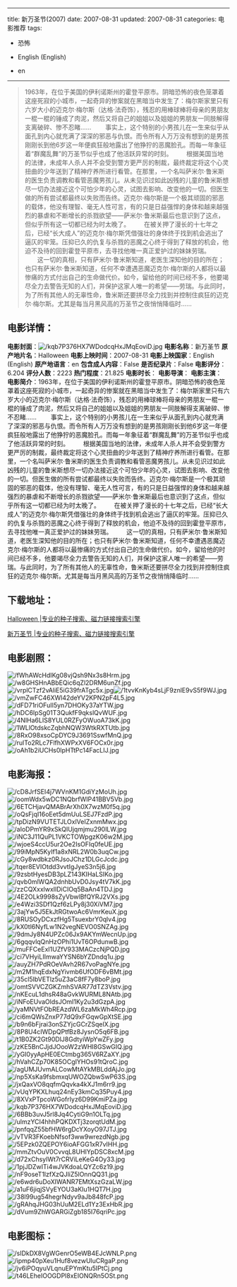 
---
title: 新万圣节(2007)
date: 2007-08-31
updated: 2007-08-31
categories: 电影推荐
tags:
- 恐怖

- English (English)
- en
---


> 1963年，在位于美国的伊利诺斯州的霍登平原市。阴暗恐怖的夜色笼罩着这座死寂的小城市，一起奇异的惨案就在黑暗当中发生了：梅尔斯家里只有六岁大小的迈克尔·梅尔斯（达格·法奇饰），残忍的用棒球棒将母亲的男朋友一棍一棍的锤成了肉泥，然后又将自己的姐姐以及姐姐的男朋友一同肢解得支离破碎、惨不忍睹……  　　事实上，这个特别的小男孩儿在一生来似乎从面孔到内心就充满了深深的邪恶与仇恨。而令所有人万万没有想到的是男孩刚刚长到他6岁这一年便疯狂般地露出了他狰狞的恶魔脸孔。而每一年象征着“群魔乱舞”的万圣节似乎也成了他活跃异常的时刻。  　　根据美国当地的法律，未成年人杀人并不会受到警方更严厉的制裁，最终裁定将这个心灵扭曲的少年送到了精神疗养所进行看管。在那里，一个名叫萨米尔·鲁米斯的医生负责调教和看管恶魔男孩儿。从未见识过如此凶残的儿童的鲁米斯想尽一切办法接近这个可怕少年的心灵，试图去影响、改变他的一切。但医生做的所有尝试都最终以失败而告终。迈克尔·梅尔斯是一个极其顽固的邪恶的载体，他没有理智、毫无人性可言，有的只是日益强悍的身体和越来越强烈的暴虐和不断增长的杀戮欲望——萨米尔·鲁米斯最后也意识到了这点，但似乎所有这一切都已经为时太晚了。  　　在被关押了漫长的十七年之后，已经“长大成人”的迈克尔·梅尔斯凭借强壮的身体终于找到机会逃出了逼仄的牢笼。压抑已久的仇复与杀戮的恶魔之心终于得到了释放的机会，他迫不及待的回到霍登平原市，去寻找他唯一真正爱护过的妹妹劳瑞。  　　这一切的真相，只有萨米尔·鲁米斯知道，老医生深知他的目的所在；也只有萨米尔·鲁米斯知道，任何不幸遭遇恶魔迈克尔·梅尔斯的人都将以最惨痛的方式付出自己的生命做代价。如今，留给他的时间已经不多，他要竭尽全力去警告无知的人们，并保护这家人唯一的希望——劳瑞。与此同时，为了所有其他人的无辜性命，鲁米斯还要拼尽全力找到并控制住疯狂的迈克尔·梅尔斯。尤其是每当月黑风高的万圣节之夜悄悄降临时……

## **电影详情**：

**电影封面**：<img src="https://image.tmdb.org/t/p/w200/kqb7P376HX7WDodcqHxJMqEoviD.jpg" alt="/kqb7P376HX7WDodcqHxJMqEoviD.jpg" title="/kqb7P376HX7WDodcqHxJMqEoviD.jpg">
**电影名称**：新万圣节
**原产地片名**：Halloween
**电影上映时间**：2007-08-31
**电影上映国家**：English (English)
**原产地语言**：en
**包含成人内容**：False
**是否纪录片**：False
**电影评分**：6.204
**评分人数**：2223
**热门程度**：21.825
**电影时长**：
**电影导演**：
**电影主演**：
**电影简介**：1963年，在位于美国的伊利诺斯州的霍登平原市。阴暗恐怖的夜色笼罩着这座死寂的小城市，一起奇异的惨案就在黑暗当中发生了：梅尔斯家里只有六岁大小的迈克尔·梅尔斯（达格·法奇饰），残忍的用棒球棒将母亲的男朋友一棍一棍的锤成了肉泥，然后又将自己的姐姐以及姐姐的男朋友一同肢解得支离破碎、惨不忍睹……  　　事实上，这个特别的小男孩儿在一生来似乎从面孔到内心就充满了深深的邪恶与仇恨。而令所有人万万没有想到的是男孩刚刚长到他6岁这一年便疯狂般地露出了他狰狞的恶魔脸孔。而每一年象征着“群魔乱舞”的万圣节似乎也成了他活跃异常的时刻。  　　根据美国当地的法律，未成年人杀人并不会受到警方更严厉的制裁，最终裁定将这个心灵扭曲的少年送到了精神疗养所进行看管。在那里，一个名叫萨米尔·鲁米斯的医生负责调教和看管恶魔男孩儿。从未见识过如此凶残的儿童的鲁米斯想尽一切办法接近这个可怕少年的心灵，试图去影响、改变他的一切。但医生做的所有尝试都最终以失败而告终。迈克尔·梅尔斯是一个极其顽固的邪恶的载体，他没有理智、毫无人性可言，有的只是日益强悍的身体和越来越强烈的暴虐和不断增长的杀戮欲望——萨米尔·鲁米斯最后也意识到了这点，但似乎所有这一切都已经为时太晚了。  　　在被关押了漫长的十七年之后，已经“长大成人”的迈克尔·梅尔斯凭借强壮的身体终于找到机会逃出了逼仄的牢笼。压抑已久的仇复与杀戮的恶魔之心终于得到了释放的机会，他迫不及待的回到霍登平原市，去寻找他唯一真正爱护过的妹妹劳瑞。  　　这一切的真相，只有萨米尔·鲁米斯知道，老医生深知他的目的所在；也只有萨米尔·鲁米斯知道，任何不幸遭遇恶魔迈克尔·梅尔斯的人都将以最惨痛的方式付出自己的生命做代价。如今，留给他的时间已经不多，他要竭尽全力去警告无知的人们，并保护这家人唯一的希望——劳瑞。与此同时，为了所有其他人的无辜性命，鲁米斯还要拼尽全力找到并控制住疯狂的迈克尔·梅尔斯。尤其是每当月黑风高的万圣节之夜悄悄降临时……

## **下载地址**：
[Halloween |专业的种子搜索、磁力链接搜索引擎](https://movie.amd794.com:2083/?search=Halloween&ordering=&mode=match_phrase&page_size=10&page=1)

[新万圣节 |专业的种子搜索、磁力链接搜索引擎](https://movie.amd794.com:2083/?search=%E6%96%B0%E4%B8%87%E5%9C%A3%E8%8A%82&ordering=&mode=match_phrase&page_size=10&page=1)
 

## **电影剧照**：
<img src="https://image.tmdb.org/t/p/original/fWhAWcHdIKg08vjQsh9Nx3s8Hrm.jpg" alt="/fWhAWcHdIKg08vjQsh9Nx3s8Hrm.jpg" title="/fWhAWcHdIKg08vjQsh9Nx3s8Hrm.jpg"><img src="https://image.tmdb.org/t/p/original/w8GHSHnABbEQic6qZl2DRM6unZf.jpg" alt="/w8GHSHnABbEQic6qZl2DRM6unZf.jpg" title="/w8GHSHnABbEQic6qZl2DRM6unZf.jpg"><img src="https://image.tmdb.org/t/p/original/vrplCTzf2vAliE5iG39frATgc5x.jpg" alt="/vrplCTzf2vAliE5iG39frATgc5x.jpg" title="/vrplCTzf2vAliE5iG39frATgc5x.jpg"><img src="https://image.tmdb.org/t/p/original/1tvvKnKyb4sLjF9znlE9vS5f9WJ.jpg" alt="/1tvvKnKyb4sLjF9znlE9vS5f9WJ.jpg" title="/1tvvKnKyb4sLjF9znlE9vS5f9WJ.jpg"><img src="https://image.tmdb.org/t/p/original/vmZwFC46XWl42deYV2KPN2pF4L5.jpg" alt="/vmZwFC46XWl42deYV2KPN2pF4L5.jpg" title="/vmZwFC46XWl42deYV2KPN2pF4L5.jpg"><img src="https://image.tmdb.org/t/p/original/dFD71riOFuII5yn7DHOKy37aYTW.jpg" alt="/dFD71riOFuII5yn7DHOKy37aYTW.jpg" title="/dFD71riOFuII5yn7DHOKy37aYTW.jpg"><img src="https://image.tmdb.org/t/p/original/hDC6IpSg01T3QukfF9qkslQvWUF.jpg" alt="/hDC6IpSg01T3QukfF9qkslQvWUF.jpg" title="/hDC6IpSg01T3QukfF9qkslQvWUF.jpg"><img src="https://image.tmdb.org/t/p/original/4NlHa6LIS8YUL0RZFyOWuoA73kK.jpg" alt="/4NlHa6LIS8YUL0RZFyOWuoA73kK.jpg" title="/4NlHa6LIS8YUL0RZFyOWuoA73kK.jpg"><img src="https://image.tmdb.org/t/p/original/1WLlOtdskcZqbhNQW3WtkRXTUtb.jpg" alt="/1WLlOtdskcZqbhNQW3WtkRXTUtb.jpg" title="/1WLlOtdskcZqbhNQW3WtkRXTUtb.jpg"><img src="https://image.tmdb.org/t/p/original/8RxO98xsoCpDYC9J3691SswfMnQ.jpg" alt="/8RxO98xsoCpDYC9J3691SswfMnQ.jpg" title="/8RxO98xsoCpDYC9J3691SswfMnQ.jpg"><img src="https://image.tmdb.org/t/p/original/rulTo2RLc7FlfhXWPxXV6FOCx0r.jpg" alt="/rulTo2RLc7FlfhXWPxXV6FOCx0r.jpg" title="/rulTo2RLc7FlfhXWPxXV6FOCx0r.jpg"><img src="https://image.tmdb.org/t/p/original/oAh1b2iUCHs0lpHTtPc14FacLIJ.jpg" alt="/oAh1b2iUCHs0lpHTtPc14FacLIJ.jpg" title="/oAh1b2iUCHs0lpHTtPc14FacLIJ.jpg">

## **电影海报**：
<img src="https://image.tmdb.org/t/p/original/cD8JrfSEI4j7WVnKM1GdiYzMoUh.jpg" alt="/cD8JrfSEI4j7WVnKM1GdiYzMoUh.jpg" title="/cD8JrfSEI4j7WVnKM1GdiYzMoUh.jpg"><img src="https://image.tmdb.org/t/p/original/oomWdx5wDC1NQbrfWIP41BBV5Vb.jpg" alt="/oomWdx5wDC1NQbrfWIP41BBV5Vb.jpg" title="/oomWdx5wDC1NQbrfWIP41BBV5Vb.jpg"><img src="https://image.tmdb.org/t/p/original/6ETCHjavQMABrArXh0X7wzM0f5q.jpg" alt="/6ETCHjavQMABrArXh0X7wzM0f5q.jpg" title="/6ETCHjavQMABrArXh0X7wzM0f5q.jpg"><img src="https://image.tmdb.org/t/p/original/oQsFjqI16oEet5dmUuLSEJ7FzdP.jpg" alt="/oQsFjqI16oEet5dmUuLSEJ7FzdP.jpg" title="/oQsFjqI16oEet5dmUuLSEJ7FzdP.jpg"><img src="https://image.tmdb.org/t/p/original/tpDizN9VUTETJLOxlVeIZxnmMwx.jpg" alt="/tpDizN9VUTETJLOxlVeIZxnmMwx.jpg" title="/tpDizN9VUTETJLOxlVeIZxnmMwx.jpg"><img src="https://image.tmdb.org/t/p/original/aIoDPmYR9xSkQIUjqmjmu290lLW.jpg" alt="/aIoDPmYR9xSkQIUjqmjmu290lLW.jpg" title="/aIoDPmYR9xSkQIUjqmjmu290lLW.jpg"><img src="https://image.tmdb.org/t/p/original/iNC3J11QuPL1VKCTOWpgzK06w2M.jpg" alt="/iNC3J11QuPL1VKCTOWpgzK06w2M.jpg" title="/iNC3J11QuPL1VKCTOWpgzK06w2M.jpg"><img src="https://image.tmdb.org/t/p/original/wjoeS4ccU5ur2Oe2IsOFIq0feUE.jpg" alt="/wjoeS4ccU5ur2Oe2IsOFIq0feUE.jpg" title="/wjoeS4ccU5ur2Oe2IsOFIq0feUE.jpg"><img src="https://image.tmdb.org/t/p/original/99iMpN5KyIf1a8xNRL2W0b3uqCw.jpg" alt="/99iMpN5KyIf1a8xNRL2W0b3uqCw.jpg" title="/99iMpN5KyIf1a8xNRL2W0b3uqCw.jpg"><img src="https://image.tmdb.org/t/p/original/cGy8wdbkz0RJsoJChz1DLGcJcdc.jpg" alt="/cGy8wdbkz0RJsoJChz1DLGcJcdc.jpg" title="/cGy8wdbkz0RJsoJChz1DLGcJcdc.jpg"><img src="https://image.tmdb.org/t/p/original/tqer8EVIOtdd3vvtIgJyeS3n5j6.jpg" alt="/tqer8EVIOtdd3vvtIgJyeS3n5j6.jpg" title="/tqer8EVIOtdd3vvtIgJyeS3n5j6.jpg"><img src="https://image.tmdb.org/t/p/original/9zsbtHyesDB3pLZ143KIHaLSIKo.jpg" alt="/9zsbtHyesDB3pLZ143KIHaLSIKo.jpg" title="/9zsbtHyesDB3pLZ143KIHaLSIKo.jpg"><img src="https://image.tmdb.org/t/p/original/qvb0mlWQA2dnhbUvD0Jsy4tV7kK.jpg" alt="/qvb0mlWQA2dnhbUvD0Jsy4tV7kK.jpg" title="/qvb0mlWQA2dnhbUvD0Jsy4tV7kK.jpg"><img src="https://image.tmdb.org/t/p/original/zzCQXxxlwxIlDiCIOq5BaAn4TDJ.jpg" alt="/zzCQXxxlwxIlDiCIOq5BaAn4TDJ.jpg" title="/zzCQXxxlwxIlDiCIOq5BaAn4TDJ.jpg"><img src="https://image.tmdb.org/t/p/original/4E2OLk9998sZyVbwlBfQYRJ2VXs.jpg" alt="/4E2OLk9998sZyVbwlBfQYRJ2VXs.jpg" title="/4E2OLk9998sZyVbwlBfQYRJ2VXs.jpg"><img src="https://image.tmdb.org/t/p/original/e4Wzi3SDf1Qzf6zLPy8j30XiVM7.jpg" alt="/e4Wzi3SDf1Qzf6zLPy8j30XiVM7.jpg" title="/e4Wzi3SDf1Qzf6zLPy8j30XiVM7.jpg"><img src="https://image.tmdb.org/t/p/original/3ajYw5J5EkJtRGtwoAc6VmrKeuX.jpg" alt="/3ajYw5J5EkJtRGtwoAc6VmrKeuX.jpg" title="/3ajYw5J5EkJtRGtwoAc6VmrKeuX.jpg"><img src="https://image.tmdb.org/t/p/original/8RUSOyDCxzfHg5TsuexbrY0qlv4.jpg" alt="/8RUSOyDCxzfHg5TsuexbrY0qlv4.jpg" title="/8RUSOyDCxzfHg5TsuexbrY0qlv4.jpg"><img src="https://image.tmdb.org/t/p/original/kX0tl6NyfLw1N2vegNEVO0SNZAg.jpg" alt="/kX0tl6NyfLw1N2vegNEVO0SNZAg.jpg" title="/kX0tl6NyfLw1N2vegNEVO0SNZAg.jpg"><img src="https://image.tmdb.org/t/p/original/9dmJy8N4UPZc06Jx9AKYmWecnUp.jpg" alt="/9dmJy8N4UPZc06Jx9AKYmWecnUp.jpg" title="/9dmJy8N4UPZc06Jx9AKYmWecnUp.jpg"><img src="https://image.tmdb.org/t/p/original/6gqqvlqQnHzOPhi1UvT6OPdunwB.jpg" alt="/6gqqvlqQnHzOPhi1UvT6OPdunwB.jpg" title="/6gqqvlqQnHzOPhi1UvT6OPdunwB.jpg"><img src="https://image.tmdb.org/t/p/original/muFFCeExI1UZfV933MACzcNjPQD.jpg" alt="/muFFCeExI1UZfV933MACzcNjPQD.jpg" title="/muFFCeExI1UZfV933MACzcNjPQD.jpg"><img src="https://image.tmdb.org/t/p/original/ci7VHyiLIImwaYYSN6bYZDndq1u.jpg" alt="/ci7VHyiLIImwaYYSN6bYZDndq1u.jpg" title="/ci7VHyiLIImwaYYSN6bYZDndq1u.jpg"><img src="https://image.tmdb.org/t/p/original/auyZH7PdROeVAvh2R67voPagNYe.jpg" alt="/auyZH7PdROeVAvh2R67voPagNYe.jpg" title="/auyZH7PdROeVAvh2R67voPagNYe.jpg"><img src="https://image.tmdb.org/t/p/original/m2M1hqEdxNgYivmb6UfODF6vBMt.jpg" alt="/m2M1hqEdxNgYivmb6UfODF6vBMt.jpg" title="/m2M1hqEdxNgYivmb6UfODF6vBMt.jpg"><img src="https://image.tmdb.org/t/p/original/35cl5IbVETlz5uZ3aC8fF7y8boP.jpg" alt="/35cl5IbVETlz5uZ3aC8fF7y8boP.jpg" title="/35cl5IbVETlz5uZ3aC8fF7y8boP.jpg"><img src="https://image.tmdb.org/t/p/original/omtSVVCZGKZmhSVAR77dTZ3Vstv.jpg" alt="/omtSVVCZGKZmhSVAR77dTZ3Vstv.jpg" title="/omtSVVCZGKZmhSVAR77dTZ3Vstv.jpg"><img src="https://image.tmdb.org/t/p/original/nKEcuL1dhsR48aGvkWURML8NAtb.jpg" alt="/nKEcuL1dhsR48aGvkWURML8NAtb.jpg" title="/nKEcuL1dhsR48aGvkWURML8NAtb.jpg"><img src="https://image.tmdb.org/t/p/original/iNFoEUvaOldsJOmI1Ky2u3dGzpA.jpg" alt="/iNFoEUvaOldsJOmI1Ky2u3dGzpA.jpg" title="/iNFoEUvaOldsJOmI1Ky2u3dGzpA.jpg"><img src="https://image.tmdb.org/t/p/original/yaMNVtFObREAzdWL6zaMkWh4Rcp.jpg" alt="/yaMNVtFObREAzdWL6zaMkWh4Rcp.jpg" title="/yaMNVtFObREAzdWL6zaMkWh4Rcp.jpg"><img src="https://image.tmdb.org/t/p/original/ci6mQWsZnxP77dQ9xFGqwGpXtSE.jpg" alt="/ci6mQWsZnxP77dQ9xFGqwGpXtSE.jpg" title="/ci6mQWsZnxP77dQ9xFGqwGpXtSE.jpg"><img src="https://image.tmdb.org/t/p/original/b9n6bFjrai3onSZYjcGCrZSqelX.jpg" alt="/b9n6bFjrai3onSZYjcGCrZSqelX.jpg" title="/b9n6bFjrai3onSZYjcGCrZSqelX.jpg"><img src="https://image.tmdb.org/t/p/original/8P8U4cIWDpQPtfBz8JysnO5q6FB.jpg" alt="/8P8U4cIWDpQPtfBz8JysnO5q6FB.jpg" title="/8P8U4cIWDpQPtfBz8JysnO5q6FB.jpg"><img src="https://image.tmdb.org/t/p/original/t1B0ZK2Gt90DlJ8GdtyiWpYwZFy.jpg" alt="/t1B0ZK2Gt90DlJ8GdtyiWpYwZFy.jpg" title="/t1B0ZK2Gt90DlJ8GdtyiWpYwZFy.jpg"><img src="https://image.tmdb.org/t/p/original/zKE5BnCJjdJOooW2zWHI8GSwGIQ.jpg" alt="/zKE5BnCJjdJOooW2zWHI8GSwGIQ.jpg" title="/zKE5BnCJjdJOooW2zWHI8GSwGIQ.jpg"><img src="https://image.tmdb.org/t/p/original/yGI0yyApHE0ECtmbg365V6RZaXY.jpg" alt="/yGI0yyApHE0ECtmbg365V6RZaXY.jpg" title="/yGI0yyApHE0ECtmbg365V6RZaXY.jpg"><img src="https://image.tmdb.org/t/p/original/hVahCZp70K85OCgIYHOs91tQroC.jpg" alt="/hVahCZp70K85OCgIYHOs91tQroC.jpg" title="/hVahCZp70K85OCgIYHOs91tQroC.jpg"><img src="https://image.tmdb.org/t/p/original/agUMJUvmALCowMtAYkMBLddAjJo.jpg" alt="/agUMJUvmALCowMtAYkMBLddAjJo.jpg" title="/agUMJUvmALCowMtAYkMBLddAjJo.jpg"><img src="https://image.tmdb.org/t/p/original/np5XsKa9fsbmxqUWOZQbwSwP63S.jpg" alt="/np5XsKa9fsbmxqUWOZQbwSwP63S.jpg" title="/np5XsKa9fsbmxqUWOZQbwSwP63S.jpg"><img src="https://image.tmdb.org/t/p/original/jxQaxVO8qqfmQqvka4kXJ1m6rr9.jpg" alt="/jxQaxVO8qqfmQqvka4kXJ1m6rr9.jpg" title="/jxQaxVO8qqfmQqvka4kXJ1m6rr9.jpg"><img src="https://image.tmdb.org/t/p/original/vUqYPKXLhuq24nEy3kmCq35Puy4.jpg" alt="/vUqYPKXLhuq24nEy3kmCq35Puy4.jpg" title="/vUqYPKXLhuq24nEy3kmCq35Puy4.jpg"><img src="https://image.tmdb.org/t/p/original/8XVxPTpcoWGofrIyz6D99KmiPZa.jpg" alt="/8XVxPTpcoWGofrIyz6D99KmiPZa.jpg" title="/8XVxPTpcoWGofrIyz6D99KmiPZa.jpg"><img src="https://image.tmdb.org/t/p/original/kqb7P376HX7WDodcqHxJMqEoviD.jpg" alt="/kqb7P376HX7WDodcqHxJMqEoviD.jpg" title="/kqb7P376HX7WDodcqHxJMqEoviD.jpg"><img src="https://image.tmdb.org/t/p/original/6BBb3uvJ5rl8Jq4CytiG9n1OLTq.jpg" alt="/6BBb3uvJ5rl8Jq4CytiG9n1OLTq.jpg" title="/6BBb3uvJ5rl8Jq4CytiG9n1OLTq.jpg"><img src="https://image.tmdb.org/t/p/original/ulmzYCI4hhhPQKDXTj3zorqtUdM.jpg" alt="/ulmzYCI4hhhPQKDXTj3zorqtUdM.jpg" title="/ulmzYCI4hhhPQKDXTj3zorqtUdM.jpg"><img src="https://image.tmdb.org/t/p/original/pnfqqZ55bfHW6rgDcYXoyO97JTJ.jpg" alt="/pnfqqZ55bfHW6rgDcYXoyO97JTJ.jpg" title="/pnfqqZ55bfHW6rgDcYXoyO97JTJ.jpg"><img src="https://image.tmdb.org/t/p/original/vTVR3FKoebNfsof3ww9wrezdNgb.jpg" alt="/vTVR3FKoebNfsof3ww9wrezdNgb.jpg" title="/vTVR3FKoebNfsof3ww9wrezdNgb.jpg"><img src="https://image.tmdb.org/t/p/original/5EPzk0ZQEPOY6ioAFGG1xR7vIHH.jpg" alt="/5EPzk0ZQEPOY6ioAFGG1xR7vIHH.jpg" title="/5EPzk0ZQEPOY6ioAFGG1xR7vIHH.jpg"><img src="https://image.tmdb.org/t/p/original/mmZtvOuV0CvvqL8UHIYpDSC8xcM.jpg" alt="/mmZtvOuV0CvvqL8UHIYpDSC8xcM.jpg" title="/mmZtvOuV0CvvqL8UHIYpDSC8xcM.jpg"><img src="https://image.tmdb.org/t/p/original/d72xChsylWt7rCRViLeKeG4Oy33.jpg" alt="/d72xChsylWt7rCRViLeKeG4Oy33.jpg" title="/d72xChsylWt7rCRViLeKeG4Oy33.jpg"><img src="https://image.tmdb.org/t/p/original/1pjJDZwITi4wJVKdoaLQYZc6z19.jpg" alt="/1pjJDZwITi4wJVKdoaLQYZc6z19.jpg" title="/1pjJDZwITi4wJVKdoaLQYZc6z19.jpg"><img src="https://image.tmdb.org/t/p/original/nF9oseT1lzfXzQJliZ5lOnnQQ31.jpg" alt="/nF9oseT1lzfXzQJliZ5lOnnQQ31.jpg" title="/nF9oseT1lzfXzQJliZ5lOnnQQ31.jpg"><img src="https://image.tmdb.org/t/p/original/e6wdr6uDoXIWANR7EMtXszGzaLW.jpg" alt="/e6wdr6uDoXIWANR7EMtXszGzaLW.jpg" title="/e6wdr6uDoXIWANR7EMtXszGzaLW.jpg"><img src="https://image.tmdb.org/t/p/original/a1uF6jiqjSVyEYOU3aKIu1HQT7H.jpg" alt="/a1uF6jiqjSVyEYOU3aKIu1HQT7H.jpg" title="/a1uF6jiqjSVyEYOU3aKIu1HQT7H.jpg"><img src="https://image.tmdb.org/t/p/original/38l99ug54hegrNdyv9aJb848fcP.jpg" alt="/38l99ug54hegrNdyv9aJb848fcP.jpg" title="/38l99ug54hegrNdyv9aJb848fcP.jpg"><img src="https://image.tmdb.org/t/p/original/gRAhqJHG03hUuM2ELd1Yz3ExHbR.jpg" alt="/gRAhqJHG03hUuM2ELd1Yz3ExHbR.jpg" title="/gRAhqJHG03hUuM2ELd1Yz3ExHbR.jpg"><img src="https://image.tmdb.org/t/p/original/dVum9ZhWGARGiZgb185I76qriPc.jpg" alt="/dVum9ZhWGARGiZgb185I76qriPc.jpg" title="/dVum9ZhWGARGiZgb185I76qriPc.jpg">

## **电影图标**：
<img src="https://image.tmdb.org/t/p/original/sIDkDX8VgWGenrO5eWB4EJcWNLP.png" alt="/sIDkDX8VgWGenrO5eWB4EJcWNLP.png" title="/sIDkDX8VgWGenrO5eWB4EJcWNLP.png"><img src="https://image.tmdb.org/t/p/original/ipmp40pXeu1Huf8vezwUluCRgaP.png" alt="/ipmp40pXeu1Huf8vezwUluCRgaP.png" title="/ipmp40pXeu1Huf8vezwUluCRgaP.png"><img src="https://image.tmdb.org/t/p/original/jv6iPOqyuVLqnuEPYmKtu5IPtCj.png" alt="/jv6iPOqyuVLqnuEPYmKtu5IPtCj.png" title="/jv6iPOqyuVLqnuEPYmKtu5IPtCj.png"><img src="https://image.tmdb.org/t/p/original/t46LEheIOOGDPl8xEIONQRn5OSt.png" alt="/t46LEheIOOGDPl8xEIONQRn5OSt.png" title="/t46LEheIOOGDPl8xEIONQRn5OSt.png">
